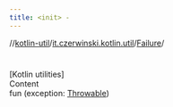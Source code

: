 ```yaml
---
title: <init> -
---
```

//[kotlin-util](../../index.md)/[it.czerwinski.kotlin.util](../index.md)/[Failure](index.md)/[<init>](-init-.md)



# <init>  
[Kotlin utilities]  
Content  
fun [<init>](-init-.md)(exception: [Throwable](https://kotlinlang.org/api/latest/jvm/stdlib/kotlin/-throwable/index.html))  




